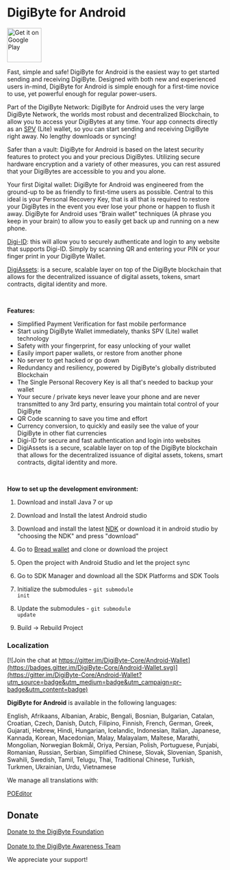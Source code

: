 <h1 margin="0 auto">DigiByte for Android</h1>
    
<a href="https://play.google.com/store/apps/details?id=io.digibyte">
    <img alt="Get it on Google Play"
        height="80"
        src="https://play.google.com/intl/en_us/badges/images/generic/en_badge_web_generic.png"/>
</a>

<br>

Fast, simple and safe! DigiByte for Android is the easiest way to get started sending and receiving DigiByte. Designed with both new and experienced users in-mind, DigiByte for Android is simple enough for a first-time novice to use, yet powerful enough for regular power-users.

Part of the DigiByte Network: DigiByte for Android uses the very large DigiByte Network, the worlds most robust and decentralized Blockchain, to allow you to access your DigiBytes at any time. Your app connects directly as an [SPV](https://en.bitcoinwiki.org/wiki/Simplified_Payment_Verification) (Lite) wallet, so you can start sending and receiving DigiByte right away. No lengthy downloads or syncing!

Safer than a vault: DigiByte for Android is based on the latest security features to protect you and your precious DigiBytes. Utilizing secure hardware encryption and a variety of other measures, you can rest assured that your DigiBytes are accessible to you and you alone.

Your first Digital wallet: DigiByte for Android was engineered from the ground-up to be as friendly to first-time users as possible. Central to this ideal is your Personal Recovery Key, that is all that is required to restore your DigiBytes in the event you ever lose your phone or happen to flush it away. DigiByte for Android uses “Brain wallet” techniques (A phrase you keep in your brain) to allow you to easily get back up and running on a new phone.

[Digi-ID](https://digibyte.io/#digi-id): this will allow you to securely authenticate and login to any website that supports Digi-ID. Simply by scanning QR and entering your PIN or your finger print in your DigiByte Wallet.

[DigiAssets](https://digibyte.io/nl/#digiassets): is a secure, scalable layer on top of the DigiByte blockchain that allows for the decentralized issuance of digital assets, tokens, smart contracts,   digital identity and more.

<br>

**Features:**

* Simplified Payment Verification for fast mobile performance
* Start using DigiByte Wallet immediately, thanks SPV (Lite) wallet technology
* Safety with your fingerprint, for easy unlocking of your wallet
* Easily import paper wallets, or restore from another phone
* No server to get hacked or go down
* Redundancy and resiliency, powered by DigiByte's globally distributed Blockchain
* The Single Personal Recovery Key is all that's needed to backup your wallet
* Your secure / private keys never leave your phone and are never transmitted to any 3rd party, ensuring you maintain total control of your DigiByte
* QR Code scanning to save you time and effort
* Currency conversion, to quickly and easily see the value of your DigiByte in other fiat currencies
* Digi-ID for secure and fast authentication and login into websites
* DigiAssets is a secure, scalable layer on top of the DigiByte blockchain that allows for the decentralized issuance of digital assets, tokens, smart contracts,   digital identity and more.

<br>

**How to set up the development environment:**

1. Download and install Java 7 or up

2. Download and Install the latest Android studio

3. Download and install the latest [NDK](https://developer.android.com/ndk/downloads/index.html) or download it in android studio by "choosing the NDK" and press "download"

4. Go to [Bread wallet](https://github.com/breadwallet/breadwallet-android) and clone or download the project

5. Open the project with Android Studio and let the project sync

6. Go to SDK Manager and download all the SDK Platforms and SDK Tools

7. Initialize the submodules - <code>git submodule init</code>

8. Update the submodules - <code>git submodule update</code>

9. Build -> Rebuild Project


### Localization

[![Join the chat at https://gitter.im/DigiByte-Core/Android-Wallet](https://badges.gitter.im/DigiByte-Core/Android-Wallet.svg)](https://gitter.im/DigiByte-Core/Android-Wallet?utm_source=badge&utm_medium=badge&utm_campaign=pr-badge&utm_content=badge)

**DigiByte for Android** is available in the following languages:

English, Afrikaans, Albanian, Arabic, Bengali, Bosnian, Bulgarian, Catalan, Croatian, Czech, Danish, Dutch, Filipino, Finnish, French, German, Greek, Gujarati, Hebrew, Hindi, Hungarian, Icelandic, Indonesian, Italian, Japanese, Kannada, Korean, Macedonian, Malay, Malayalam, Maltese, Marathi, Mongolian, Norwegian Bokmål, Oriya, Persian, Polish, Portuguese, Punjabi, Romanian, Russian, Serbian, Simplified Chinese, Slovak, Slovenian, Spanish, Swahili, Swedish, Tamil, Telugu, Thai, Traditional Chinese, Turkish, Turkmen, Ukrainian, Urdu, Vietnamese

We manage all translations with:

[POEditor](https://poeditor.com)


## Donate

[Donate to the DigiByte Foundation](https://digibytefoundation.io/donate/)
<br>
<br>
[Donate to the DigiByte Awareness Team](https://dgbat.org/#donate)


We appreciate your support!
